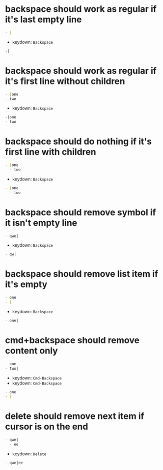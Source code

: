 # backspace should work as regular if it's last empty line

```md
- |
```

- keydown: `Backspace`

```md
-|
```

# backspace should work as regular if it's first line without children

```md
- |one
- two
```

- keydown: `Backspace`

```md
-|one
- two
```

# backspace should do nothing if it's first line with children

```md
- |one
  - two
```

- keydown: `Backspace`

```md
- |one
  - two
```

# backspace should remove symbol if it isn't empty line

```md
- qwe|
```

- keydown: `Backspace`

```md
- qw|
```

# backspace should remove list item if it's empty

```md
- one
- |
```

- keydown: `Backspace`

```md
- one|
```

# cmd+backspace should remove content only

```md
- one
- two|
```

- keydown: `Cmd-Backspace`
- keydown: `Cmd-Backspace`

```md
- one
- |
```

# delete should remove next item if cursor is on the end

```md
- qwe|
  - ee
```

- keydown: `Delete`

```md
- qwe|ee
```
